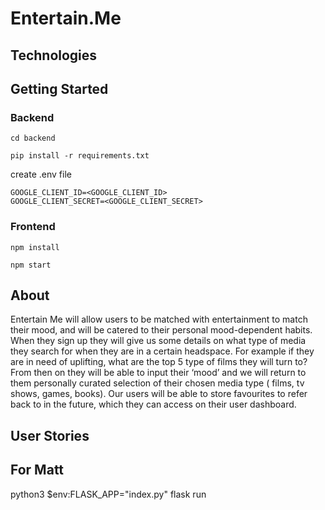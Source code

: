 # Entertain.Me

## Technologies


## Getting Started 


### Backend
```
cd backend
```
```
pip install -r requirements.txt
```
create .env file

```
GOOGLE_CLIENT_ID=<GOOGLE_CLIENT_ID>
GOOGLE_CLIENT_SECRET=<GOOGLE_CLIENT_SECRET>
```

### Frontend
```
npm install
```
```
npm start
```


## About 
Entertain Me will allow users to be matched with entertainment to match their mood, and will be catered to their personal mood-dependent habits. When they sign up they will give us some details on what type of media they search for when they are in a certain headspace. For example if they are in need of uplifting, what are the top 5 type of films they will turn to? From then on they will be able to input their ‘mood’ and we will return to them personally curated selection of their chosen media type ( films, tv shows, games, books). Our users will be able to store favourites to refer back to in the future, which they can access on their user dashboard.

## User Stories

## For Matt
python3
$env:FLASK_APP="index.py"
flask run



